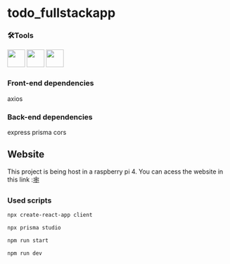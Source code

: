 # todo_fullstackapp

### 🛠Tools
[<img src="https://cdn.jsdelivr.net/gh/devicons/devicon/icons/react/react-original-wordmark.svg" height='40'/>](https://reactjs.org/)
[<img src="https://cdn.jsdelivr.net/gh/devicons/devicon/icons/nodejs/nodejs-original.svg" height='40'/>](https://nodejs.org/en/)
[<img src="https://cdn.jsdelivr.net/gh/devicons/devicon/icons/sqlite/sqlite-original.svg" height='40' />](https://www.sqlite.org/index.html)
                              
### Front-end dependencies
  axios
 

### Back-end dependencies
  express
  prisma
  cors

## Website

This project is being host in a raspberry pi 4. You can acess the website in this link :[🕸️](joaopinto.zapto.org)

### Used scripts 
```bash
npx create-react-app client
```
```bash
npx prisma studio
```
```bash
npm run start
```
```bash
npm run dev
```
